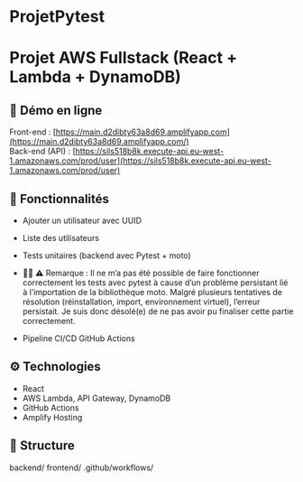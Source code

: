 # ProjetPytest


# Projet AWS Fullstack (React + Lambda + DynamoDB)

## 🔗 Démo en ligne
Front-end : [https://main.d2dibty63a8d69.amplifyapp.com](https://main.d2dibty63a8d69.amplifyapp.com/)  
Back-end (API) : [https://sils518b8k.execute-api.eu-west-1.amazonaws.com/prod/user](https://sils518b8k.execute-api.eu-west-1.amazonaws.com/prod/user)

## 🚀 Fonctionnalités
- Ajouter un utilisateur avec UUID
- Liste des utilisateurs
- Tests unitaires (backend avec Pytest + moto)
- 🚨🚨 ⚠️ Remarque : Il ne m’a pas été possible de faire fonctionner correctement les tests avec pytest à cause d’un problème persistant lié à l’importation de la bibliothèque moto. Malgré plusieurs tentatives de résolution (réinstallation, import, environnement virtuel), l’erreur persistait. Je suis donc désolé(e) de ne pas avoir pu finaliser cette partie correctement.

- Pipeline CI/CD GitHub Actions

## ⚙️ Technologies
- React
- AWS Lambda, API Gateway, DynamoDB
- GitHub Actions
- Amplify Hosting

## 📁 Structure
backend/
frontend/
.github/workflows/
